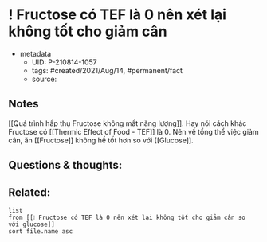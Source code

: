 # ! Fructose có TEF là 0 nên xét lại không tốt cho giảm cân

- metadata
	- UID: P-210814-1057
	- tags: #created/2021/Aug/14, #permanent/fact 
	- source: 

## Notes
[[Quá trình hấp thụ Fructose không mất năng lượng]]. Hay nói cách khác Fructose có [[Thermic Effect of Food - TEF]] là 0. Nên về tổng thể việc giảm cân, ăn [[Fructose]] không hề tốt hơn so với [[Glucose]].

## Questions & thoughts:

## Related:
```dataview
list
from [[❕ Fructose có TEF là 0 nên xét lại không tốt cho giảm cân so với glucose]]
sort file.name asc
```
